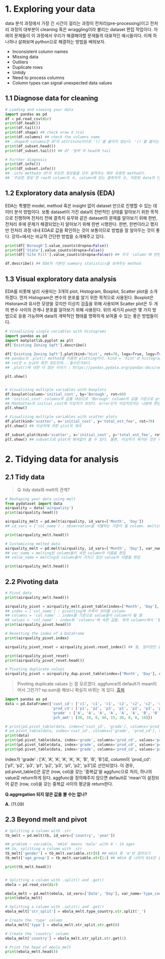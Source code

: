 # 1. Exploring your data

data 분석 과정에서 가장 긴 시간이 걸리는 과정이 전처리(pre-processing)이고 전처리 과정의 대부분이 cleaning 혹은 wraggling이라 불리는 dataset 편집 작업이다. 아래의 문제들이 이 과정에서 우리가 해결해야할 문제들의 대표적인 예시들이다. 이제 하나하나 살펴보며 python으로 해결하는 방법을 배워보자. 
- Inconsistent column names
- Missing data
- Outliers
- Duplicate rows
- Untidy
- Need to process columns
- Column types can signal unexpected data values

## 1.1 Diagnose data for cleaning
```python
# Loading and viewing your data
import pandas as pd
df = pd.read_csv(dir)
print(df.head())
print(df.tail())
print(df.shape) ## check nrow X rcol
print(df.columns) ## check the columns name
## .shape와 columns은 df의 attritute이므로 '()'를 붙이지 않는다. '()'를 붙이는 건 method만이다. 
print(df_subset.head()) 
print(df_subset.tail()) ## df '일부'의 head와 tail

# Further diagnosis
print(df.info())
print(df_subset.info())
## .info method는 df의 주요한 정보들을 모두 알려주는 매우 유용한 method다. 
## '주요한 정보'란 row와 column의 수, column에 있는 결측치의 수, 저장된 data의 type 등을 의미한다. 
```

## 1.2 Exploratory data analysis (EDA)
EDA는 특별한 model, method 혹은 insight 없이 dataset 만으로 진행할 수 있는 데이터 분석 방법이다. 보통 dataset이 가진 data의 전반적인 상태를 알아보기 위한 목적으로 진행하며 전처리 전에 결측치 유무와 같은 dataset의 문제를 알아보기 위해 한번, 전처리 후에 문제가 해결되었는지 알아보기 위해 한번 시행한다. 한번, 한번이라고 했지만 전처리 과정 내내 EDA로 값을 확인하는 것이 보통이므로 방법을 잘 알아두는 것이 좋다. 강의=에서는 비교적 간단한 방법을 소개해주고 있다. 

```python
print(df['Borough'].value_counts(dropna=False)) 
print(df['State'].value_counts(dropna=False))
print(df['Site Fill'].value_counts(dropna=False)) ## 각각 'column'에 빈번하게 나오는 value를 count해서 return하는 방법들이다. dropna는 결측치를 제외할 것인지에 대한 parameer이다. 

df.describe() ## EDA의 기본인 summary statistics을 보여주는 method 
```

## 1.3 Visual exploratory data analysis
EDA를 비롯해 널리 사용되는 3개의 plot, Histogram, Boxplot, Scatter plot을 소개하겠다. 먼저 Histogram은 변수의 분포를 알기 위한 목적으로 사용된다. Boxplot은 Historam과 유사한 모양을 갖지만 이상치 검출을 위해 사용되며 Scatter plot은 두 개의 변수 사이의 관계나 분포를 알아보기 위해 사용된다. 위의 세가지 plot은 몇 가지 방법으로 응용 가능하며 data의 개략적인 형태를 명확하게 보여줄 수 있는 좋은 방법들이다. 

```python
# Visualizing single variables with histograms
import pandas as pd
import matplotlib.pyplot as plt
df['Existing Zoning Sqft'].describe()

df['Existing Zoning Sqft'].plot(kind='hist', rot=70, logx=True, logy=True)
## pandas의 .plot() method를 이용한 plotting이다. kind = 'hist'로 histogram을 선택하고 x와 y를 log scale로 변환했다. 
## rot은 x 눈금의 회전 정도인데...필수인가보다.
## .plot()에 대한 더 많은 이야기 : https://pandas.pydata.org/pandas-docs/version/0.23/generated/pandas.DataFrame.plot.html

plt.show()


# Visualizing multiple variables with boxplots
df.boxplot(column='initial_cost', by='Borough', rot=90)
## 'initial_cost' columns의 값를 대상으로 'Borough' column의 값을 기준으로 grouping해서 box plot을 그린다. 
## Manhattan의 initial_cost에 이상치가 보인다. error인지 이상치인지는 나중에 판단한다. 
plt.show()

# Visualizing multiple variables with scatter plots
df.plot(kind='scatter', x='initial_cost', y='total_est_fee', rot=70)
plt.show() ## 이상치에 의한 plot의 왜곡 

df_subset.plot(kind='scatter', x='initial_cost', y='total_est_fee', rot=70)
plt.show() ## subset으로 plot의 왜곡없이 볼 수 있다. 물론, 이상치가 제거된 것은 아니다. 
```

# 2. Tidying data for analysis

## 2.1 Tidy data
> Q. tidy data와 melt의 관계?

```python
# Reshaping your data using melt
from pydataset import data
airquality = data('airquality')
print(airquality.head())

airquality_melt = pd.melt(airquality, id_vars=['Month', 'Day']) 
## id_vars = ['col_name'] : observation을 식별하는 기준이 될 column. melting에 기준이 되어 나머지 column들을 melting한다.  

print(airquality_melt.head())

# Customizing melted data
airquality_melt = pd.melt(airquality, id_vars=['Month', 'Day'], var_name='measurement', value_name='reading')
## var_name = melting된 column들이 속한 column의 이름을 편집 
## value_name = melting된 column들이 가지고 있던 value의 이름을 편집 

print(airquality_melt.head())
```

## 2.2 Pivoting data

```python
# Pivot data
print(airquality_melt.head())

airquality_pivot = airquality_melt.pivot_table(index=['Month', 'Day'], columns='measurement', values='reading')
## index = ['col_name'] : pivotting에 주축이 되어줄 column
## columns = 'col_name' : index를 기준으로 value들이 column이 될 열
## values = 'col_name' : index와 'columns'에 속한 값들. 위의 columns에서 '열'로 풀린 해당 열에 맞춰 data value 자리에 들어간다. 
print(airquality_pivot.head())

# Resetting the index of a DataFrame
print(airquality_pivot.index)

airquality_pivot_reset = airquality_pivot.reset_index() ## 월, 일이었던 index를 초기화, default index인 observation numbering이 됨.  

print(airquality_pivot_reset)
print(airquality_pivot_reset.head())

# Pivoting duplicate values
airquality_pivot = airquality_dup.pivot_table(index=['Month', 'Day'], columns='measurement', values='reading', aggfunc=np.mean)
```
> Pivoting duplicate values 는 잘 모르겠다. aggfunce의 default가 mean이어서 그런가? np.sum을 해보니 확실히 바뀌는 게 있다. [출처](https://rfriend.tistory.com/275)

```python
import pandas as pd
data = pd.DataFrame({'cust_id': ['c1', 'c1', 'c1', 'c2', 'c2', 'c2', 'c3', 'c3', 'c3'],
                     'prod_cd': ['p1', 'p2', 'p3', 'p1', 'p2', 'p3', 'p1', 'p2', 'p3'],
                     'grade' : ['A', 'A', 'A', 'A', 'A', 'A', 'B', 'B', 'B'],
                     'pch_amt': [30, 10, 0, 40, 15, 30, 0, 0, 10]})

# print(pd.pivot_table(data, index=['cust_id', 'grade'], columns='prod_cd', values='pch_amt'))
# pd.pivot_table(data, index='cust_id', columns=['grade', 'prod_cd'], values='pch_amt')
print(data)
print(pd.pivot_table(data, index='grade', columns='prod_cd', values='pch_amt'))
print(pd.pivot_table(data, index='grade', columns='prod_cd', values='pch_amt', aggfunc=np.sum))
print(pd.pivot_table(data, index='grade', columns='prod_cd', values='pch_amt', aggfunc=np.mean))
```
index가 'grade' : ['A', 'A', 'A', 'A', 'A', 'A', 'B', 'B', 'B']로, column이 'prod_cd': ['p1', 'p2', 'p3', 'p1', 'p2', 'p3', 'p1', 'p2', 'p3']로 선언되었다. 이 경우, pd.pivot_table()은 같은 (row, col)을 갖는 '중복값'을 aggfunc으로 처리, 하나의 value로 return하게 된다. aggfunc을 정의해주지 않으면 default로 'mean'이 설정되어 같은 (row, col)을 갖는 중복값 사이의 평균을 return한다. 

**Q.aggregation 되지 않은 값을 볼 수는 없나?**

**A.** (11.09)

## 2.3 Beyond melt and pivot

```python
# Splitting a column with .str
tb_melt = pd.melt(tb, id_vars=['country', 'year'])

## problem : variable, 'm014' means 'male' with 0 ~ 14 ages
## So, splitting a column with .str
tb_melt['gender'] = tb_melt.variable.str[0] ## m014 중 'm'만 잘라오기 
tb_melt['age_group'] = tb_melt.variable.str[1:] ## m014 중 나머지 014만 잘라오기 

print(tb_melt.head())


# Splitting a column with .split() and .get()
ebola = pd.read_csv(dir)

ebola_melt = pd.melt(ebola, id_vars=['Date', 'Day'], var_name='type_country', value_name='counts')
print(ebola_melt)

# Splitting a column with .split() and .get()
ebola_melt['str_split'] = ebola_melt.type_country.str.split('_')

# Create the 'type' column
ebola_melt['type'] = ebola_melt.str_split.str.get(0)

# Create the 'country' column
ebola_melt['country'] = ebola_melt.str_split.str.get(1)

# Print the head of ebola_melt
print(ebola_melt.head())

```
